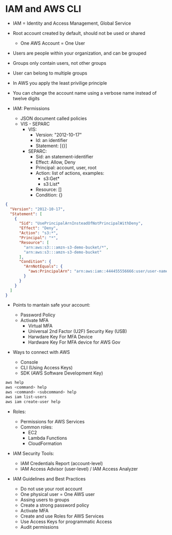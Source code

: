 # IAM and AWS CLI

* IAM = Identity and Access Management, Global Service
* Root account created by default, should not be used or shared
  * One AWS Account = One User
* Users are people within your organization, and can be grouped
* Groups only contain users, not other groups
* User can belong to multiple groups
* In AWS you apply the least privilige principle
* You can change the account name using a verbose name instead of twelve digits

* IAM: Permissions
    * JSON document called policies
    * VIS - SEPARC
      * VIS: 
        * Version: "2012-10-17"
        * Id: an identifier
        * Statement: [{}]
      * SEPARC: 
        * Sid: an statement-identifier
        * Effect: Allow, Deny
        * Principal: account, user, root
        * Action: list of actions, examples:
          * s3:Get*
          * s3:List*
        * Resource: []
        * Condition: {}

```json
{
  "Version": "2012-10-17",
  "Statement": [
    {
      "Sid": "UsePrincipalArnInsteadOfNotPrincipalWithDeny",
      "Effect": "Deny",
      "Action": "s3:*",
      "Principal": "*",
      "Resource": [
        "arn:aws:s3:::amzn-s3-demo-bucket/*",
        "arn:aws:s3:::amzn-s3-demo-bucket"
      ],
      "Condition": {
        "ArnNotEquals": {
          "aws:PrincipalArn": "arn:aws:iam::444455556666:user/user-name"
        }
      }
    }
  ]
}
```

* Points to mantain safe your account:
    * Password Policy
    * Activate MFA
        * Virtual MFA
        * Universal 2nd Factor (U2F) Security Key (USB)
        * Harwdare Key For MFA Device
        * Hardware Key For MFA device for AWS Gov

* Ways to connect with AWS
  * Console
  * CLI (Using Access Keys)
  * SDK (AWS Software Development Key)

```bash
aws help
aws <command> help
aws <command> <subcommand> help
aws iam list-users
aws iam create-user help
```

* Roles:
  * Permissions for AWS Services
  * Common roles:
    * EC2
    * Lambda Functions
    * CloudFormation

* IAM Security Tools:
  * IAM Credentials Report (account-level)
  * IAM Access Advisor (user-level) / IAM Access Analyzer

* IAM Guidelines and Best Practices
  * Do not use your root account
  * One physical user = One AWS user
  * Assing users to groups
  * Create a strong password policy
  * Activate MFA
  * Create and use Roles for AWS Services
  * Use Access Keys for programmatic Access
  * Audit permissions